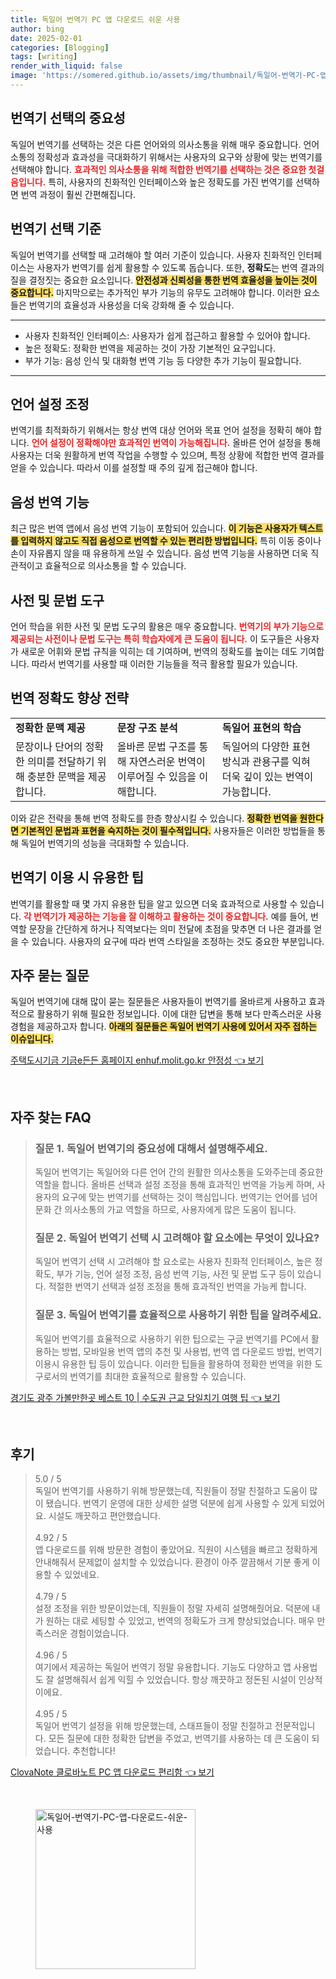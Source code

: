 ```yaml
---
title: 독일어 번역기 PC 앱 다운로드 쉬운 사용
author: bing
date: 2025-02-01
categories: [Blogging]
tags: [writing]
render_with_liquid: false
image: 'https://somered.github.io/assets/img/thumbnail/독일어-번역기-PC-앱-다운로드-쉬운-사용.webp'
---
```



<h2 id='번역기 선택의 중요성'>번역기 선택의 중요성</h2>

<p>독일어 번역기를 선택하는 것은 다른 언어와의 의사소통을 위해 매우 중요합니다. 언어 소통의 정확성과 효과성을 극대화하기 위해서는 사용자의 요구와 상황에 맞는 번역기를 선택해야 합니다. <b><span style="color: #ee2323;">효과적인 의사소통을 위해 적합한 번역기를 선택하는 것은 중요한 첫걸음입니다.</span></b> 특히, 사용자의 친화적인 인터페이스와 높은 정확도를 가진 번역기를 선택하면 번역 과정이 훨씬 간편해집니다.</p>

<h2 id='번역기 선택 기준'>번역기 선택 기준</h2>

<p>독일어 번역기를 선택할 때 고려해야 할 여러 기준이 있습니다. 사용자 친화적인 인터페이스는 사용자가 번역기를 쉽게 활용할 수 있도록 돕습니다. 또한, <b>정확도</b>는 번역 결과의 질을 결정짓는 중요한 요소입니다. <b><span style="background-color: #ffe066;">안전성과 신뢰성을 통한 번역 효율성을 높이는 것이 중요합니다.</span></b> 마지막으로는 추가적인 부가 기능의 유무도 고려해야 합니다. 이러한 요소들은 번역기의 효율성과 사용성을 더욱 강화해 줄 수 있습니다.</p>

<hr />

<ul>
    <li>사용자 친화적인 인터페이스: 사용자가 쉽게 접근하고 활용할 수 있어야 합니다.</li>
    <li>높은 정확도: 정확한 번역을 제공하는 것이 가장 기본적인 요구입니다.</li>
    <li>부가 기능: 음성 인식 및 대화형 번역 기능 등 다양한 추가 기능이 필요합니다.</li>
</ul>

<hr />

<h2 id='언어 설정 조정'>언어 설정 조정</h2>

<p>번역기를 최적화하기 위해서는 항상 번역 대상 언어와 목표 언어 설정을 정확히 해야 합니다. <b><span style="color: #ee2323;">언어 설정이 정확해야만 효과적인 번역이 가능해집니다.</span></b> 올바른 언어 설정을 통해 사용자는 더욱 원활하게 번역 작업을 수행할 수 있으며, 특정 상황에 적합한 번역 결과를 얻을 수 있습니다. 따라서 이를 설정할 때 주의 깊게 접근해야 합니다.</p>

<h2 id='음성 번역 기능'>음성 번역 기능</h2>

<p>최근 많은 번역 앱에서 음성 번역 기능이 포함되어 있습니다. <b><span style="background-color: #ffe066;">이 기능은 사용자가 텍스트를 입력하지 않고도 직접 음성으로 번역할 수 있는 편리한 방법입니다.</span></b> 특히 이동 중이나 손이 자유롭지 않을 때 유용하게 쓰일 수 있습니다. 음성 번역 기능을 사용하면 더욱 직관적이고 효율적으로 의사소통을 할 수 있습니다.</p>

<h2 id='사전 및 문법 도구'>사전 및 문법 도구</h2>

<p>언어 학습을 위한 사전 및 문법 도구의 활용은 매우 중요합니다. <b><span style="color: #ee2323;">번역기의 부가 기능으로 제공되는 사전이나 문법 도구는 특히 학습자에게 큰 도움이 됩니다.</span></b> 이 도구들은 사용자가 새로운 어휘와 문법 규칙을 익히는 데 기여하며, 번역의 정확도를 높이는 데도 기여합니다. 따라서 번역기를 사용할 때 이러한 기능들을 적극 활용할 필요가 있습니다.</p>

<h2 id='번역 정확도 향상 전략'>번역 정확도 향상 전략</h2>

<table>
    <tr>
        <td><b>정확한 문맥 제공</b></td>
        <td><b>문장 구조 분석</b></td>
        <td><b>독일어 표현의 학습</b></td>
    </tr>
    <tr>
        <td>문장이나 단어의 정확한 의미를 전달하기 위해 충분한 문맥을 제공합니다.</td>
        <td>올바른 문법 구조를 통해 자연스러운 번역이 이루어질 수 있음을 이해합니다.</td>
        <td>독일어의 다양한 표현 방식과 관용구를 익혀 더욱 깊이 있는 번역이 가능합니다.</td>
    </tr>
</table>

<p>이와 같은 전략을 통해 번역 정확도를 한층 향상시킬 수 있습니다. <b><span style="background-color: #ffe066;">정확한 번역을 원한다면 기본적인 문법과 표현을 숙지하는 것이 필수적입니다.</span></b> 사용자들은 이러한 방법들을 통해 독일어 번역기의 성능을 극대화할 수 있습니다.</p>

<h2 id='번역기 이용 시 유용한 팁'>번역기 이용 시 유용한 팁</h2>

<p>번역기를 활용할 때 몇 가지 유용한 팁을 알고 있으면 더욱 효과적으로 사용할 수 있습니다. <b><span style="color: #ee2323;">각 번역기가 제공하는 기능을 잘 이해하고 활용하는 것이 중요합니다.</span></b> 예를 들어, 번역할 문장을 간단하게 하거나 직역보다는 의미 전달에 초점을 맞추면 더 나은 결과를 얻을 수 있습니다. 사용자의 요구에 따라 번역 스타일을 조정하는 것도 중요한 부분입니다.</p>

<h2 id='자주 묻는 질문'>자주 묻는 질문</h2>

<p>독일어 번역기에 대해 많이 묻는 질문들은 사용자들이 번역기를 올바르게 사용하고 효과적으로 활용하기 위해 필요한 정보입니다. 이에 대한 답변을 통해 보다 만족스러운 사용 경험을 제공하고자 합니다. <b><span style="background-color: #ffe066;">아래의 질문들은 독일어 번역기 사용에 있어서 자주 접하는 이슈입니다.</span></b></p>


<p><a class="click-button" title="주택도시기금 기금e든든 홈페이지 enhuf.molit.go.kr 안정성" href="https://somered.github.io/posts/%EC%A3%BC%ED%83%9D%EB%8F%84%EC%8B%9C%EA%B8%B0%EA%B8%88-%EA%B8%B0%EA%B8%88e%EB%93%A0%EB%93%A0-%ED%99%88%ED%8E%98%EC%9D%B4%EC%A7%80-enhuf.molit.go.kr-%EC%95%88%EC%A0%95%EC%84%B1/" rel="dofollow">주택도시기금 기금e든든 홈페이지 enhuf.molit.go.kr 안정성 👈 보기</a></p><br>
<h2 id='자주_찾는_FAQ'>자주 찾는 FAQ</h2>
<div itemscope="" itemtype="https://schema.org/FAQPage"> 
<blockquote> 
<div itemscope="" itemprop="mainEntity" itemtype="https://schema.org/Question"> 
<h3 itemprop="name">질문 1. 독일어 번역기의 중요성에 대해서 설명해주세요.</h3> 
<div itemscope="" itemprop="acceptedAnswer" itemtype="https://schema.org/Answer"> 
<span itemprop="text"> 
<p>독일어 번역기는 독일어와 다른 언어 간의 원활한 의사소통을 도와주는데 중요한 역할을 합니다. 올바른 선택과 설정 조정을 통해 효과적인 번역을 가능케 하며, 사용자의 요구에 맞는 번역기를 선택하는 것이 핵심입니다. 번역기는 언어를 넘어 문화 간 의사소통의 가교 역할을 하므로, 사용자에게 많은 도움이 됩니다.</p> 
</span> 
</div> 
</div> 

<div itemscope="" itemprop="mainEntity" itemtype="https://schema.org/Question"> 
<h3 itemprop="name">질문 2. 독일어 번역기 선택 시 고려해야 할 요소에는 무엇이 있나요?</h3> 
<div itemscope="" itemprop="acceptedAnswer" itemtype="https://schema.org/Answer"> 
<span itemprop="text"> 
<p>독일어 번역기 선택 시 고려해야 할 요소로는 사용자 친화적 인터페이스, 높은 정확도, 부가 기능, 언어 설정 조정, 음성 번역 기능, 사전 및 문법 도구 등이 있습니다. 적절한 번역기 선택과 설정 조정을 통해 효과적인 번역을 가능케 합니다.</p> 
</span> 
</div> 
</div> 

<div itemscope="" itemprop="mainEntity" itemtype="https://schema.org/Question"> 
<h3 itemprop="name">질문 3. 독일어 번역기를 효율적으로 사용하기 위한 팁을 알려주세요.</h3> 
<div itemscope="" itemprop="acceptedAnswer" itemtype="https://schema.org/Answer"> 
<span itemprop="text"> 
<p>독일어 번역기를 효율적으로 사용하기 위한 팁으로는 구글 번역기를 PC에서 활용하는 방법, 모바일용 번역 앱의 추천 및 사용법, 번역 앱 다운로드 방법, 번역기 이용시 유용한 팁 등이 있습니다. 이러한 팁들을 활용하여 정확한 번역을 위한 도구로서의 번역기를 최대한 효율적으로 활용할 수 있습니다.</p> 
</span> 
</div> 
</div> 
</blockquote> 
</div>
<p><a class="click-button" title="경기도 광주 가볼만한곳 베스트 10 | 수도권 근교 당일치기 여행 팁" href="https://somered.github.io/posts/%EA%B2%BD%EA%B8%B0%EB%8F%84-%EA%B4%91%EC%A3%BC-%EA%B0%80%EB%B3%BC%EB%A7%8C%ED%95%9C%EA%B3%B3-%EB%B2%A0%EC%8A%A4%ED%8A%B8-10-%EC%88%98%EB%8F%84%EA%B6%8C-%EA%B7%BC%EA%B5%90-%EB%8B%B9%EC%9D%BC%EC%B9%98%EA%B8%B0-%EC%97%AC%ED%96%89-%ED%8C%81/" rel="dofollow">경기도 광주 가볼만한곳 베스트 10 | 수도권 근교 당일치기 여행 팁 👈 보기</a></p><br>
<h2 id='후기'>후기</h2>
<div itemscope itemtype="https://schema.org/Product">
  <blockquote>
  <div itemprop="review" itemscope itemtype="https://schema.org/Review">
      <div itemprop="reviewRating" itemscope itemtype="https://schema.org/Rating"> <span itemprop="ratingValue">5.0</span> / <span itemprop="bestRating">5</span> </div>
      <span itemprop="reviewBody">독일어 번역기를 사용하기 위해 방문했는데, 직원들이 정말 친절하고 도움이 많이 됐습니다. 번역기 운영에 대한 상세한 설명 덕분에 쉽게 사용할 수 있게 되었어요. 시설도 깨끗하고 편안했습니다.</span>
  </div>
  <br>
  <div itemprop="review" itemscope itemtype="https://schema.org/Review">
      <div itemprop="reviewRating" itemscope itemtype="https://schema.org/Rating"> <span itemprop="ratingValue">4.92</span> / <span itemprop="bestRating">5</span> </div>
      <span itemprop="reviewBody">앱 다운로드를 위해 방문한 경험이 좋았어요. 직원이 시스템을 빠르고 정확하게 안내해줘서 문제없이 설치할 수 있었습니다. 환경이 아주 깔끔해서 기분 좋게 이용할 수 있었네요.</span>
  </div>
  <br>
  <div itemprop="review" itemscope itemtype="https://schema.org/Review">
      <div itemprop="reviewRating" itemscope itemtype="https://schema.org/Rating"> <span itemprop="ratingValue">4.79</span> / <span itemprop="bestRating">5</span> </div>
      <span itemprop="reviewBody">설정 조정을 위한 방문이었는데, 직원들이 정말 자세히 설명해줬어요. 덕분에 내가 원하는 대로 세팅할 수 있었고, 번역의 정확도가 크게 향상되었습니다. 매우 만족스러운 경험이었습니다.</span>
  </div>
  <br>
  <div itemprop="review" itemscope itemtype="https://schema.org/Review">
      <div itemprop="reviewRating" itemscope itemtype="https://schema.org/Rating"> <span itemprop="ratingValue">4.96</span> / <span itemprop="bestRating">5</span> </div>
      <span itemprop="reviewBody">여기에서 제공하는 독일어 번역기 정말 유용합니다. 기능도 다양하고 앱 사용법도 잘 설명해줘서 쉽게 익힐 수 있었습니다. 항상 깨끗하고 정돈된 시설이 인상적이에요.</span>
  </div>
  <br>
  <div itemprop="review" itemscope itemtype="https://schema.org/Review">
      <div itemprop="reviewRating" itemscope itemtype="https://schema.org/Rating"> <span itemprop="ratingValue">4.95</span> / <span itemprop="bestRating">5</span> </div>
      <span itemprop="reviewBody">독일어 번역기 설정을 위해 방문했는데, 스태프들이 정말 친절하고 전문적입니다. 모든 질문에 대한 정확한 답변을 주었고, 번역기를 사용하는 데 큰 도움이 되었습니다. 추천합니다!</span>
  </div>
  </blockquote>
</div>
<p><a class="click-button" title="ClovaNote 클로바노트 PC 앱 다운로드 편리함" href="https://somered.github.io/posts/ClovaNote-%ED%81%B4%EB%A1%9C%EB%B0%94%EB%85%B8%ED%8A%B8-PC-%EC%95%B1-%EB%8B%A4%EC%9A%B4%EB%A1%9C%EB%93%9C-%ED%8E%B8%EB%A6%AC%ED%95%A8/" rel="dofollow">ClovaNote 클로바노트 PC 앱 다운로드 편리함 👈 보기</a></p><br>
<figure class="image"><img src="https://somered.github.io/assets/img/thumbnail/독일어-번역기-PC-앱-다운로드-쉬운-사용.webp" alt="독일어-번역기-PC-앱-다운로드-쉬운-사용" width="256" height="256"></figure>